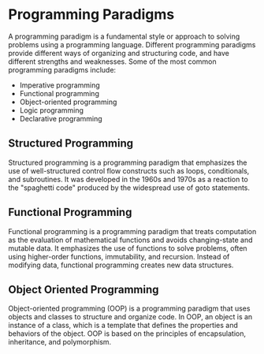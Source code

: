# Programming Paradigms

A programming paradigm is a fundamental style or approach to solving problems using a programming language. Different programming paradigms provide different ways of organizing and structuring code, and have different strengths and weaknesses. Some of the most common programming paradigms include:

- Imperative programming
- Functional programming
- Object-oriented programming
- Logic programming
- Declarative programming

## Structured Programming

Structured programming is a programming paradigm that emphasizes the use of well-structured control flow constructs such as loops, conditionals, and subroutines. It was developed in the 1960s and 1970s as a reaction to the "spaghetti code" produced by the widespread use of goto statements.

## Functional Programming

Functional programming is a programming paradigm that treats computation as the evaluation of mathematical functions and avoids changing-state and mutable data. It emphasizes the use of functions to solve problems, often using higher-order functions, immutability, and recursion. Instead of modifying data, functional programming creates new data structures.

## Object Oriented Programming

Object-oriented programming (OOP) is a programming paradigm that uses objects and classes to structure and organize code. In OOP, an object is an instance of a class, which is a template that defines the properties and behaviors of the object. OOP is based on the principles of encapsulation, inheritance, and polymorphism.

